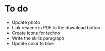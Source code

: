 # To do

* Update photo
* Link resume in PDF to the download button
* Create icons for techno
* Write the skills paragraph
* Update color to blue